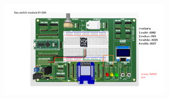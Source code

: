 ![Alt text](https://github.com/summation2009/ST_EDU/blob/main/Examples%20ST-EDU/37%20Sensor%20IN%201/Key_switch_module_KY-004/IMG.png?raw=true "Wiring digram")
